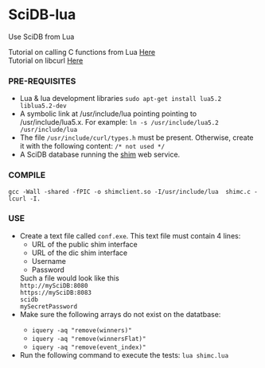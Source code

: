 SciDB-lua
=========

Use SciDB from Lua

Tutorial on calling C functions from Lua <a href="http://www.troubleshooters.com/codecorn/lua/lua_lua_calls_c.htm" target="_blank">Here</a><br/>
Tutorial on libcurl <a href="http://curl.haxx.se/libcurl/c/libcurl-tutorial.html" target="_blank">Here</a> 

<h3>PRE-REQUISITES</h3>

<ul>
<li>Lua & lua development libraries <code>sudo apt-get install lua5.2 liblua5.2-dev</code></li>
<li>A symbolic link at /usr/include/lua pointing pointing to /usr/include/lua5.x. For example: <code>ln -s /usr/include/lua5.2 /usr/include/lua</code></li>
<li>The file <code>/usr/include/curl/types.h</code> must be present. Otherwise, create it with the following content: <code>/* not used */</code></li>
<li>A SciDB database running the <a href="https://github.com/Paradigm4/shim">shim</a> web service.</li>
</ul> 

<h3>COMPILE</h3>
<code>gcc -Wall -shared -fPIC -o shimclient.so -I/usr/include/lua  shimc.c -lcurl -I.</code>

<h3>USE</h3>
<ul>
<li>Create a text file called <code>conf.exe</code>. This text file must contain 4 lines:
  <ul>
  <li>URL of the public shim interface</li>
  <li>URL of the dic shim interface</li>
  <li>Username</li>
  <li>Password</li>
  </ul>
  Such a file would look like this<br>
  <code>http://mySciDB:8080</code><br>
  <code>https://mySciDB:8083</code><br>
  <code>scidb</code><br>
  <code>mySecretPassword</code><br>
</li>

<li>Make sure the following arrays do not exist on the datatbase:</li>
  <ul>
  <li><code>iquery -aq "remove(winners)"</code></li>
  <li><code>iquery -aq "remove(winnersFlat)"</code></li>
  <li><code>iquery -aq "remove(event_index)"</code></li>
  </ul>

<li>Run the following command to execute the tests: <code>lua shimc.lua</code></li>
</ul>

